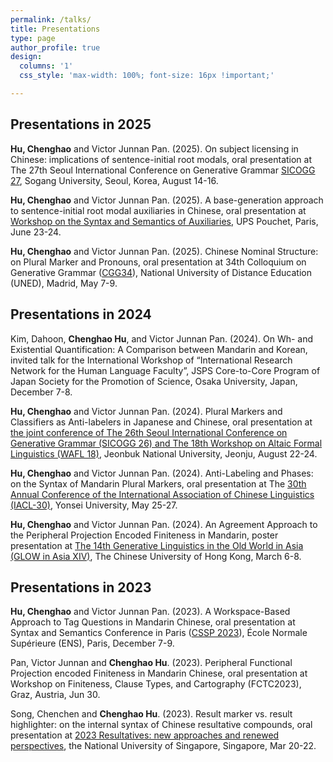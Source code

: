 ```yaml
---
permalink: /talks/
title: Presentations
type: page
author_profile: true
design: 
  columns: '1' 
  css_style: 'max-width: 100%; font-size: 16px !important;'

---
```


## **Presentations in 2025**

**Hu, Chenghao** and Victor Junnan Pan. (2025). On subject licensing in Chinese: implications of sentence-initial root modals, oral presentation at The 27th Seoul International Conference on Generative Grammar [SICOGG 27](https://sites.google.com/view/sicogg27/home), Sogang University, Seoul, Korea, August 14-16.

**Hu, Chenghao** and Victor Junnan Pan. (2025). A base-generation approach to sentence-initial root modal auxiliaries in Chinese, oral presentation at [Workshop on the Syntax and Semantics of Auxiliaries](https://www.sfl.cnrs.fr/fr/synsem-colloque-syntaxe-et-semantique-des-auxiliaires), UPS Pouchet, Paris, June 23-24.

**Hu, Chenghao** and Victor Junnan Pan. (2025). Chinese Nominal Structure: on Plural Marker and Pronouns, oral presentation at 34th Colloquium on Generative Grammar ([CGG34](https://sites.google.com/view/cgg34)), National University of Distance Education (UNED), Madrid, May 7-9.


## **Presentations in 2024**

Kim, Dahoon, **Chenghao Hu**, and Victor Junnan Pan. (2024). On Wh- and Existential Quantification: A Comparison between Mandarin and Korean, invited talk for the International Workshop of “International Research Network for the Human Language Faculty”, JSPS Core-to-Core Program of Japan Society for the Promotion of Science, Osaka University, Japan, December 7-8.

**Hu, Chenghao** and Victor Junnan Pan. (2024). Plural Markers and Classifiers as Anti-labelers in Japanese and Chinese, oral presentation at [the joint conference of The 26th Seoul International Conference on Generative Grammar (SICOGG 26) and The 18th Workshop on Altaic Formal Linguistics (WAFL 18)](https://sites.google.com/view/sicoggwafl2024/), Jeonbuk National University, Jeonju, August 22-24.
    
**Hu, Chenghao** and Victor Junnan Pan. (2024). Anti-Labeling and Phases: on the Syntax of Mandarin Plural Markers, oral presentation at The [30th Annual Conference of the International Association of Chinese Linguistics (IACL-30)](https://g.h5gd.com/p/axrujljv), Yonsei University, May 25-27.
    
**Hu, Chenghao** and Victor Junnan Pan. (2024). An Agreement Approach to the Peripheral Projection Encoded Finiteness in Mandarin, poster presentation at [The 14th Generative Linguistics in the Old World in Asia (GLOW in Asia XIV)](https://ling.cuhk.edu.hk/glowxiv/), The Chinese University of Hong Kong, March 6-8.


## **Presentations in 2023**

**Hu, Chenghao** and Victor Junnan Pan. (2023). A Workspace-Based Approach to Tag Questions in Mandarin Chinese, oral presentation at Syntax and Semantics Conference in Paris ([CSSP 2023](https://cssp-2023.llf-paris.fr/)), École Normale Supérieure (ENS), Paris, December 7-9.
    
Pan, Victor Junnan and **Chenghao Hu**. (2023). Peripheral Functional Projection encoded Finiteness in Mandarin Chinese, oral presentation at Workshop on Finiteness, Clause Types, and Cartography (FCTC2023), Graz, Austria, Jun 30.

Song, Chenchen and **Chenghao Hu**. (2023). Result marker vs. result highlighter: on the internal syntax of Chinese resultative compounds, oral presentation at [2023 Resultatives: new approaches and renewed perspectives](https://blog.nus.edu.sg/resultatives2023/), the National University of Singapore, Singapore, Mar 20-22.

